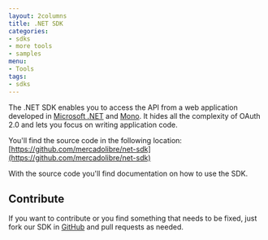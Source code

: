 ```yaml
---
layout: 2columns
title: .NET SDK
categories: 
- sdks
- more tools
- samples
menu: 
- Tools
tags: 
- sdks
---
```


The .NET SDK enables you to access the API from a web application developed in [Microsoft .NET](http://www.microsoft.com/net) and [Mono](http://www.mono-project.com).
It hides all the complexity of OAuth 2.0 and lets you focus on writing application code.

You'll find the source code in the following location: [https://github.com/mercadolibre/net-sdk](https://github.com/mercadolibre/net-sdk)

With the source code you'll find documentation on how to use the SDK.
    
## Contribute

If you want to contribute or you find something that needs to be fixed, just fork our SDK in [GitHub](https://github.com/mercadolibre/net-sdk) and pull requests as needed.
